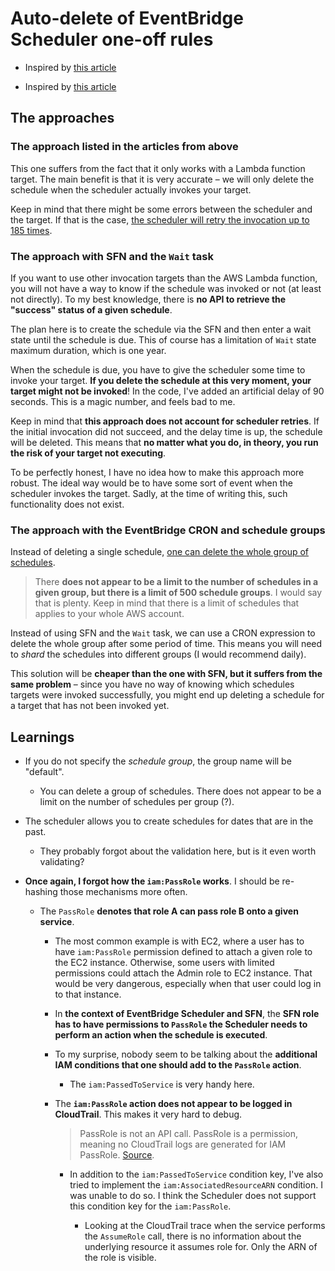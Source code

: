 # Auto-delete of EventBridge Scheduler one-off rules

- Inspired by [this article](https://medium.com/@pubudusj/manage-eventbridge-schedules-using-step-functions-16c47d1f8428)

- Inspired by [this article](https://theburningmonk.com/2023/02/the-biggest-problem-with-eventbridge-scheduler-and-how-to-fix-it/)

## The approaches

### The approach listed in the articles from above

This one suffers from the fact that it only works with a Lambda function target. The main benefit is that it is very accurate – we will only delete the schedule when the scheduler actually invokes your target.

Keep in mind that there might be some errors between the scheduler and the target. If that is the case, [the scheduler will retry the invocation up to 185 times](https://docs.aws.amazon.com/scheduler/latest/UserGuide/getting-started.html).

### The approach with SFN and the `Wait` task

If you want to use other invocation targets than the AWS Lambda function, you will not have a way to know if the schedule was invoked or not (at least not directly). To my best knowledge, there is **no API to retrieve the "success" status of a given schedule**.

The plan here is to create the schedule via the SFN and then enter a wait state until the schedule is due. This of course has a limitation of `Wait` state maximum duration, which is one year.

When the schedule is due, you have to give the scheduler some time to invoke your target. **If you delete the schedule at this very moment, your target might not be invoked**! In the code, I've added an artificial delay of 90 seconds. This is a magic number, and feels bad to me.

Keep in mind that **this approach does not account for scheduler retries**. If the initial invocation did not succeed, and the delay time is up, the schedule will be deleted. This means that **no matter what you do, in theory, you run the risk of your target not executing**.

To be perfectly honest, I have no idea how to make this approach more robust. The ideal way would be to have some sort of event when the scheduler invokes the target. Sadly, at the time of writing this, such functionality does not exist.

### The approach with the EventBridge CRON and schedule groups

Instead of deleting a single schedule, [one can delete the whole group of schedules](https://docs.aws.amazon.com/scheduler/latest/APIReference/API_DeleteScheduleGroup.html).

> There **does not appear to be a limit to the number of schedules in a given group, but there is a limit of 500 schedule groups**. I would say that is plenty. Keep in mind that there is a limit of schedules that applies to your whole AWS account.

Instead of using SFN and the `Wait` task, we can use a CRON expression to delete the whole group after some period of time. This means you will need to _shard_ the schedules into different groups (I would recommend daily).

This solution will be **cheaper than the one with SFN, but it suffers from the same problem** – since you have no way of knowing which schedules targets were invoked successfully, you might end up deleting a schedule for a target that has not been invoked yet.

## Learnings

- If you do not specify the _schedule group_, the group name will be "default".

  - You can delete a group of schedules. There does not appear to be a limit on the number of schedules per group (?).

- The scheduler allows you to create schedules for dates that are in the past.

  - They probably forgot about the validation here, but is it even worth validating?

- **Once again, I forgot how the `iam:PassRole` works**. I should be re-hashing those mechanisms more often.

  - The `PassRole` **denotes that role A can pass role B onto a given service**.

    - The most common example is with EC2, where a user has to have `iam:PassRole` permission defined to attach a given role to the EC2 instance. Otherwise, some users with limited permissions could attach the Admin role to EC2 instance. That would be very dangerous, especially when that user could log in to that instance.

    - In **the context of EventBridge Scheduler and SFN**, the **SFN role has to have permissions to `PassRole` the Scheduler needs to perform an action when the schedule is executed**.

    - To my surprise, nobody seem to be talking about the **additional IAM conditions that one should add to the `PassRole` action**.

      - The `iam:PassedToService` is very handy here.

    - The **`iam:PassRole` action does not appear to be logged in CloudTrail**. This makes it very hard to debug.

        > PassRole is not an API call. PassRole is a permission, meaning no CloudTrail logs are generated for IAM PassRole. [Source](https://docs.aws.amazon.com/IAM/latest/UserGuide/id_roles_use_passrole.html).

      - In addition to the `iam:PassedToService` condition key, I've also tried to implement the `iam:AssociatedResourceARN` condition. I was unable to do so. I think the Scheduler does not support this condition key for the `iam:PassRole`.

        - Looking at the CloudTrail trace when the service performs the `AssumeRole` call, there is no information about the underlying resource it assumes role for. Only the ARN of the role is visible.

